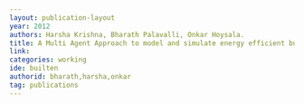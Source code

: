 ```yaml
---
layout: publication-layout
year: 2012
authors: Harsha Krishna, Bharath Palavalli, Onkar Hoysala.
title: A Multi Agent Approach to model and simulate energy efficient built environments. (Annotated Bibliography FoV-BIB-2012-GEN01)
link:
categories: working
ide: builten
authorid: bharath,harsha,onkar
tag: publications
---
```


